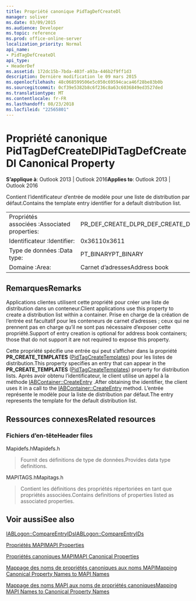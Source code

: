 ```yaml
---
title: Propriété canonique PidTagDefCreateDl
manager: soliver
ms.date: 03/09/2015
ms.audience: Developer
ms.topic: reference
ms.prod: office-online-server
localization_priority: Normal
api_name:
- PidTagDefCreateDl
api_type:
- HeaderDef
ms.assetid: 172dc15b-7bda-403f-a93a-446b2f9ff1d3
description: Dernière modification le 09 mars 2015
ms.openlocfilehash: 48c068599506e5c050c69594caca46f28be83b0b
ms.sourcegitcommit: 0cf39e5382b8c6f236c8a63c6036849ed3527ded
ms.translationtype: MT
ms.contentlocale: fr-FR
ms.lasthandoff: 08/23/2018
ms.locfileid: "22565801"
---
```

# <a name="pidtagdefcreatedl-canonical-property"></a><span data-ttu-id="0aa14-103">Propriété canonique PidTagDefCreateDl</span><span class="sxs-lookup"><span data-stu-id="0aa14-103">PidTagDefCreateDl Canonical Property</span></span>

  
  
<span data-ttu-id="0aa14-104">**S’applique à**: Outlook 2013 | Outlook 2016</span><span class="sxs-lookup"><span data-stu-id="0aa14-104">**Applies to**: Outlook 2013 | Outlook 2016</span></span> 
  
<span data-ttu-id="0aa14-105">Contient l’identificateur d’entrée de modèle pour une liste de distribution par défaut.</span><span class="sxs-lookup"><span data-stu-id="0aa14-105">Contains the template entry identifier for a default distribution list.</span></span> 
  
|||
|:-----|:-----|
|<span data-ttu-id="0aa14-106">Propriétés associées :</span><span class="sxs-lookup"><span data-stu-id="0aa14-106">Associated properties:</span></span>  <br/> |<span data-ttu-id="0aa14-107">PR_DEF_CREATE_DL</span><span class="sxs-lookup"><span data-stu-id="0aa14-107">PR_DEF_CREATE_DL</span></span>  <br/> |
|<span data-ttu-id="0aa14-108">Identificateur :</span><span class="sxs-lookup"><span data-stu-id="0aa14-108">Identifier:</span></span>  <br/> |<span data-ttu-id="0aa14-109">0x3611</span><span class="sxs-lookup"><span data-stu-id="0aa14-109">0x3611</span></span>  <br/> |
|<span data-ttu-id="0aa14-110">Type de données :</span><span class="sxs-lookup"><span data-stu-id="0aa14-110">Data type:</span></span>  <br/> |<span data-ttu-id="0aa14-111">PT_BINARY</span><span class="sxs-lookup"><span data-stu-id="0aa14-111">PT_BINARY</span></span>  <br/> |
|<span data-ttu-id="0aa14-112">Domaine :</span><span class="sxs-lookup"><span data-stu-id="0aa14-112">Area:</span></span>  <br/> |<span data-ttu-id="0aa14-113">Carnet d’adresses</span><span class="sxs-lookup"><span data-stu-id="0aa14-113">Address book</span></span>  <br/> |
   
## <a name="remarks"></a><span data-ttu-id="0aa14-114">Remarques</span><span class="sxs-lookup"><span data-stu-id="0aa14-114">Remarks</span></span>

<span data-ttu-id="0aa14-115">Applications clientes utilisent cette propriété pour créer une liste de distribution dans un conteneur.</span><span class="sxs-lookup"><span data-stu-id="0aa14-115">Client applications use this property to create a distribution list within a container.</span></span> <span data-ttu-id="0aa14-116">Prise en charge de la création de l’entrée est facultatif pour les conteneurs de carnet d’adresses ; ceux qui ne prennent pas en charge qu’il ne sont pas nécessaire d’exposer cette propriété.</span><span class="sxs-lookup"><span data-stu-id="0aa14-116">Support of entry creation is optional for address book containers; those that do not support it are not required to expose this property.</span></span> 
  
<span data-ttu-id="0aa14-117">Cette propriété spécifie une entrée qui peut s’afficher dans la propriété **PR_CREATE_TEMPLATES** ([PidTagCreateTemplates](pidtagcreatetemplates-canonical-property.md)) pour les listes de distribution.</span><span class="sxs-lookup"><span data-stu-id="0aa14-117">This property specifies an entry that can appear in the **PR_CREATE_TEMPLATES** ([PidTagCreateTemplates](pidtagcreatetemplates-canonical-property.md)) property for distribution lists.</span></span> <span data-ttu-id="0aa14-118">Après avoir obtenu l’identificateur, le client utilise un appel à la méthode [IABContainer::CreateEntry](iabcontainer-createentry.md) .</span><span class="sxs-lookup"><span data-stu-id="0aa14-118">After obtaining the identifier, the client uses it in a call to the [IABContainer::CreateEntry](iabcontainer-createentry.md) method.</span></span> <span data-ttu-id="0aa14-119">L’entrée représente le modèle pour la liste de distribution par défaut.</span><span class="sxs-lookup"><span data-stu-id="0aa14-119">The entry represents the template for the default distribution list.</span></span> 
  
## <a name="related-resources"></a><span data-ttu-id="0aa14-120">Ressources connexes</span><span class="sxs-lookup"><span data-stu-id="0aa14-120">Related resources</span></span>

### <a name="header-files"></a><span data-ttu-id="0aa14-121">Fichiers d’en-tête</span><span class="sxs-lookup"><span data-stu-id="0aa14-121">Header files</span></span>

<span data-ttu-id="0aa14-122">Mapidefs.h</span><span class="sxs-lookup"><span data-stu-id="0aa14-122">Mapidefs.h</span></span>
  
> <span data-ttu-id="0aa14-123">Fournit des définitions de type de données.</span><span class="sxs-lookup"><span data-stu-id="0aa14-123">Provides data type definitions.</span></span>
    
<span data-ttu-id="0aa14-124">MAPITAGS.h</span><span class="sxs-lookup"><span data-stu-id="0aa14-124">Mapitags.h</span></span>
  
> <span data-ttu-id="0aa14-125">Contient les définitions des propriétés répertoriées en tant que propriétés associées.</span><span class="sxs-lookup"><span data-stu-id="0aa14-125">Contains definitions of properties listed as associated properties.</span></span>
    
## <a name="see-also"></a><span data-ttu-id="0aa14-126">Voir aussi</span><span class="sxs-lookup"><span data-stu-id="0aa14-126">See also</span></span>



[<span data-ttu-id="0aa14-127">IABLogon::CompareEntryIDs</span><span class="sxs-lookup"><span data-stu-id="0aa14-127">IABLogon::CompareEntryIDs</span></span>](iablogon-compareentryids.md)


[<span data-ttu-id="0aa14-128">Propriétés MAPI</span><span class="sxs-lookup"><span data-stu-id="0aa14-128">MAPI Properties</span></span>](mapi-properties.md)
  
[<span data-ttu-id="0aa14-129">Propriétés canoniques MAPI</span><span class="sxs-lookup"><span data-stu-id="0aa14-129">MAPI Canonical Properties</span></span>](mapi-canonical-properties.md)
  
[<span data-ttu-id="0aa14-130">Mappage des noms de propriétés canoniques aux noms MAPI</span><span class="sxs-lookup"><span data-stu-id="0aa14-130">Mapping Canonical Property Names to MAPI Names</span></span>](mapping-canonical-property-names-to-mapi-names.md)
  
[<span data-ttu-id="0aa14-131">Mappage des noms MAPI aux noms de propriétés canoniques</span><span class="sxs-lookup"><span data-stu-id="0aa14-131">Mapping MAPI Names to Canonical Property Names</span></span>](mapping-mapi-names-to-canonical-property-names.md)

